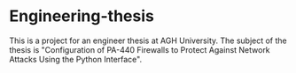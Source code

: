 # Engineering-thesis
This is a project for an engineer thesis at AGH University. The subject of the thesis is "Configuration of PA-440 Firewalls to Protect Against Network Attacks Using the Python Interface".
